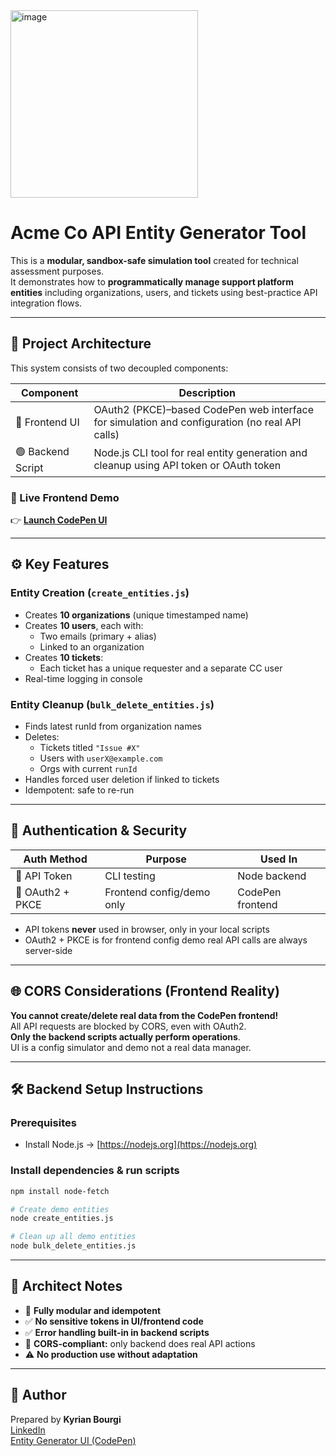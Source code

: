<img width="300" height="300" alt="image" src="https://github.com/user-attachments/assets/bc6c46b6-9334-4f96-bc2e-375e608660f2" />

# Acme Co  API Entity Generator Tool

This is a **modular, sandbox-safe simulation tool** created for technical assessment purposes.  
It demonstrates how to **programmatically manage support platform entities**  including organizations, users, and tickets  using best-practice API integration flows.

---

## 🧩 Project Architecture

This system consists of two decoupled components:

| Component         | Description                                                                                   |
|-------------------|-----------------------------------------------------------------------------------------------|
| 🔵 Frontend UI    | OAuth2 (PKCE)–based CodePen web interface for simulation and configuration (no real API calls) |
| 🟢 Backend Script | Node.js CLI tool for real entity generation and cleanup using API token or OAuth token         |

### 🔗 Live Frontend Demo

👉 [**Launch CodePen UI**](https://codepen.io/Kyrian-Bourgi/pen/empBQbe)

---

## ⚙️ Key Features

### Entity Creation (`create_entities.js`)
- Creates **10 organizations** (unique timestamped name)
- Creates **10 users**, each with:
  - Two emails (primary + alias)
  - Linked to an organization
- Creates **10 tickets**:
  - Each ticket has a unique requester and a separate CC user
- Real-time logging in console

### Entity Cleanup (`bulk_delete_entities.js`)
- Finds latest runId from organization names
- Deletes:
  - Tickets titled `"Issue #X"`
  - Users with `userX@example.com`
  - Orgs with current `runId`
- Handles forced user deletion if linked to tickets
- Idempotent: safe to re-run

---

## 🔐 Authentication & Security

| Auth Method      | Purpose                   | Used In          |
|------------------|--------------------------|------------------|
| 🔑 API Token     | CLI testing               | Node backend     |
| 🔐 OAuth2 + PKCE | Frontend config/demo only | CodePen frontend |

- API tokens **never** used in browser, only in your local scripts
- OAuth2 + PKCE is for frontend config demo  real API calls are always server-side

---

## 🌐 CORS Considerations (Frontend Reality)

**You cannot create/delete real data from the CodePen frontend!**  
All API requests are blocked by CORS, even with OAuth2.  
**Only the backend scripts actually perform operations**.  
UI is a config simulator and demo  not a real data manager.

---

## 🛠 Backend Setup Instructions

### Prerequisites

- Install Node.js → [https://nodejs.org](https://nodejs.org)

### Install dependencies & run scripts

```bash
npm install node-fetch

# Create demo entities
node create_entities.js

# Clean up all demo entities
node bulk_delete_entities.js
```

---

## 🧠 Architect Notes

- 🔄 **Fully modular and idempotent**
- ✅ **No sensitive tokens in UI/frontend code**
- ✅ **Error handling built-in in backend scripts**
- 🎯 **CORS-compliant:** only backend does real API actions
- ⚠️ **No production use without adaptation**

---

## 👤 Author

Prepared by **Kyrian Bourgi**  
[LinkedIn](https://www.linkedin.com/in/kyrian-bourgi-715200b3/)  
[Entity Generator UI (CodePen)](https://codepen.io/Kyrian-Bourgi/pen/empBQbe)
